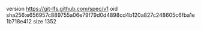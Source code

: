 version https://git-lfs.github.com/spec/v1
oid sha256:e656957c889755a06e79f79d0d4898cd4b120a827c248605c6fba1e1b718e412
size 1352
